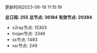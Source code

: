 更新时间2023-06-18 11:15:19

**总订阅: 255**
**总节点: 36184**
**有效节点: 20384**
- v2ray节点: 15303
- trojan节点: 3346
- ss节点: 1483
- ssr节点: 249
